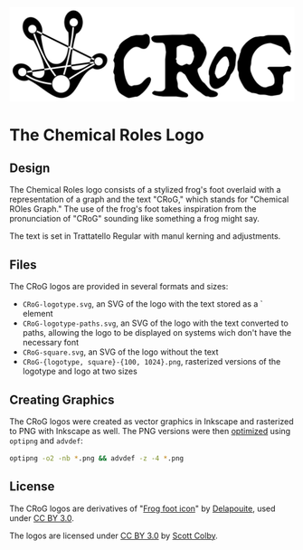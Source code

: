![Chemical Roles Logotype](CRoG-logotype-1024.png)

# The Chemical Roles Logo

## Design

The Chemical Roles logo consists of a stylized frog's foot overlaid with a
representation of a graph and the text "CRoG," which stands for "Chemical ROles
Graph." The use of the frog's foot takes inspiration from the pronunciation of
"CRoG" sounding like something a frog might say.

The text is set in Trattatello Regular with manul kerning and adjustments.

## Files

The CRoG logos are provided in several formats and sizes:

- `CRoG-logotype.svg`, an SVG of the logo with the text stored as a `<text>
  element
- `CRoG-logotype-paths.svg`, an SVG of the logo with the text converted to
  paths, allowing the logo to be displayed on systems wich don't have the
  necessary font
- `CRoG-square.svg`, an SVG of the logo without the text
- `CRoG-{logotype, square}-{100, 1024}.png`, rasterized versions of the logotype
  and logo at two sizes

## Creating Graphics

The CRoG logos were created as vector graphics in Inkscape and rasterized to PNG
with Inkscape as well. The PNG versions were then [optimized](https://blog.codinghorror.com/zopfli-optimization-literally-free-bandwidth/)
using `optipng` and `advdef`:

```sh
optipng -o2 -nb *.png && advdef -z -4 *.png
```

## License

The CRoG logos are derivatives of "[Frog foot icon](https://game-icons.net/1x1/delapouite/frog-foot.html)"
by [Delapouite](http://delapouite.com/), used under
[CC BY 3.0](http://creativecommons.org/licenses/by/3.0/).

The logos are licensed under [CC BY 3.0](http://creativecommons.org/licenses/by/3.0/)
by [Scott Colby](https://github.com/scolby33).
